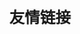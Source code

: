 <!--
 * @Author: your name
 * @Date: 2020-12-26 12:40:56
 * @LastEditTime: 2020-12-26 12:40:57
 * @LastEditors: Please set LastEditors
 * @Description: In User Settings Edit
 * @FilePath: \book.respi.website\docs\友情链接\README.md
-->
# 友情链接
